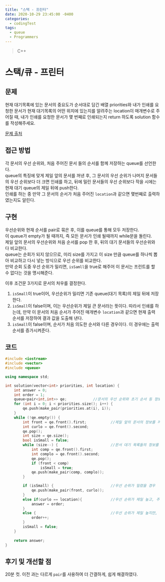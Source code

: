 ```yaml
---
title: "스택 - 프린터"
date: 2020-10-29 23:45:00 -0400
categories: 
  - codingTest
tags:
  - queue
  - Programmers
---
```


> C++ 

스택/큐 - 프린터
=============
 
## 문제
현재 대기목록에 있는 문서의 중요도가 순서대로 담긴 배열 priorities와 내가 인쇄를 요청한 문서가 현재 대기목록의 어떤 위치에 있는지를 알려주는 location이 매개변수로 주어질 때, 내가 인쇄를 요청한 문서가 몇 번째로 인쇄되는지 return 하도록 solution 함수를 작성해주세요.

[문제 출처](https://programmers.co.kr/learn/courses/30/lessons/42587)

## 접근 방법 
각 문서의 우선 순위와, 처음 주어진 문서 들의 순서를 함께 저장하는 queue를 선언한다.  
queue의 특징에 맞게 제일 앞의 문서를 꺼낸 후, 그 문서의 우선 순위가 나머지 문서들의 우선 순위보다 더 크면 인쇄를 하고, 뒤에 밀린 문서들의 우선 순위보다 작을 시에는 현재 대기 queue의 제일 뒤에 push한다.  
인쇄를 하는 중 만약 그 문서의 순서가 처음 주어진 `location`과 같으면 몇번째로 출력하였는지도 알린다.  

## 구현
우선순위와 현재 순서를 pair로 묶은 후, 이를 queue를 통해 모두 저장한다.  
이 queue가 empty가 될 때까지, 즉 모든 문서가 인쇄 될때까지 while문을 돌린다.  
제일 앞의 문서의 우선순위와 처음 순서를 pop 한 후, 뒤의 대기 문서들의 우선순위와 다 비교한다.  
queue는 순회가 되지 않으므로, 미리 size를 가지고 이 size 만큼 queue를 하나씩 뽑아 비교하고 다시 넣는 방식으로 우선 순위를 비교한다.  
만약 순회 도중 우선 순위가 밀리면, `isSamll`을 true로 해주어 이 문서는 프린트를 할 수 없다는 것을 명시해준다.  

이후 조건문 3가지로 문서의 처우를 결정한다.
1. `isSmall`이 true이어, 우선순위가 밀리면 기존 queue(대기 목록)의 제일 뒤에 저장한다.
2. `isSmall`이 false이며, 이는 우선순위가 제일 큰 문서라는 뜻이다. 따라서 인쇄를 하는데, 만약 이 문서의 처음 순서가 주어진 매개변수 `location`과 같으면 현재 출력 순서를 저장하여 결과 값을 도출해 낸다.
3. `isSmall`이 false이며, 순서가 처음 의도한 순서와 다른 경우이다. 이 경우에는 출력 순서를 증가시켜준다.

## 코드 
```c++
#include <iostream>
#include <vector>
#include <queue>

using namespace std;

int solution(vector<int> priorities, int location) {
    int answer = 0;
    int order = 1;
    queue<pair<int,int>> qe;            //문서의 우선 순위와 초기 순서 등 정보가 들어있는 queue
    for (int i = 0; i < priorities.size(); i++) {
        qe.push(make_pair(priorities.at(i), i));
    }
    while (!qe.empty()) {
        int front = qe.front().first;           //제일 앞의 문서의 정보를 꺼낸다.
        int curlo = qe.front().second;
        qe.pop();
        int size = qe.size();
        bool isSmall = false;
        while (size--) {                        //문서 대기 목록들의 정보를 비교한다.
            int comp = qe.front().first;
            int complo = qe.front().second;
            qe.pop();
            if (front < comp)
                isSmall = true;
            qe.push(make_pair(comp, complo));
        }

        if (isSmall) {                          //우선 순위가 밀렸을 경우
            qe.push(make_pair(front, curlo));
        }
        else if(curlo == location){             //우선 순위가 제일 높고, 주어진 위치의 문서일 경우
            answer = order;
        }
        else {                                  //우선 순위가 제일 높지만, 필요한 위치의 문서가 아닌 경우
            order++;
        }
        isSmall = false;
    }
    
    return answer;
}
```

## 후기 및 개선할 점
20분 컷.
이전 과는 다르게 `pair`를 사용하여 더 간결하게, 쉽게 해결하였다.
